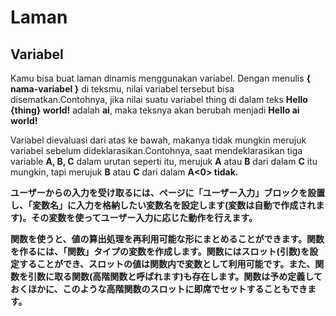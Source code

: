 # Laman

## Variabel
Kamu bisa buat laman dinamis menggunakan variabel. Dengan menulis <b>{ nama-variabel }</b> di teksmu, nilai variabel tersebut bisa disematkan.Contohnya, jika nilai suatu variabel thing di dalam teks <b>Hello {thing} world!</b> adalah <b>ai</b>, maka teksnya akan berubah menjadi <b>Hello ai world!</b>

Variabel dievaluasi dari atas ke bawah, makanya tidak mungkin merujuk variabel sebelum dideklarasikan.Contohnya, saat mendeklarasikan tiga variable <b>A, B, C</b> dalam urutan seperti itu, merujuk <b>A</b> atau <b>B</b> dari dalam <b>C</b> itu mungkin, tapi merujuk <b>B</b> atau <b>C</b> dari dalam <b>A<0> tidak.</p> 

<p spaces-before="0">
  ユーザーからの入力を受け取るには、ページに「ユーザー入力」ブロックを設置し、「変数名」に入力を格納したい変数名を設定します(変数は自動で作成されます)。その変数を使ってユーザー入力に応じた動作を行えます。
</p>

<p spaces-before="0">
  関数を使うと、値の算出処理を再利用可能な形にまとめることができます。関数を作るには、「関数」タイプの変数を作成します。関数にはスロット(引数)を設定することができ、スロットの値は関数内で変数として利用可能です。また、関数を引数に取る関数(高階関数と呼ばれます)も存在します。関数は予め定義しておくほかに、このような高階関数のスロットに即席でセットすることもできます。
</p>
